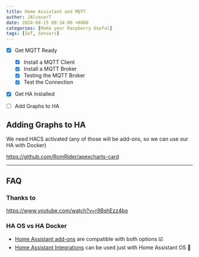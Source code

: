 ```yaml
---
title: Home Assistant and MQTT
author: JAlcocerT
date: 2024-08-15 00:34:00 +0800
categories: [Make your Raspberry Useful]
tags: [IoT, Sensors]
---
```


- [x] Get MQTT Ready
  + [x] Install a MQTT Client
  + [x] Install a MQTT Broker
  + [x] Testing the MQTT Broker
  + [x] Test the Connection
- [X] Get HA Installed
- [ ] Add Graphs to HA


## Adding Graphs to HA

We need HACS activated (any of those will be add-ons, so we can use our HA with Docker)

<https://github.com/RomRider/apexcharts-card>

---

## FAQ

### Thanks to

https://www.youtube.com/watch?v=r9BshEzz4bo

### HA OS vs HA Docker

* [Home Assistant add-ons](https://www.home-assistant.io/addons/) are compatible with both options ☑️ 
* [Home Assistant Integrations](https://www.home-assistant.io/integrations/#all) can be used just with Home Assistant OS 📌

### 